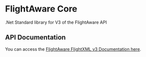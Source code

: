 # FlightAware Core

.Net Standard library for V3 of the FlightAware API

## API Documentation

You can access the [FlightAware FlightXML v3 Documentation here](https://flightaware.com/commercial/flightxml/v3/apiref.rvt).
